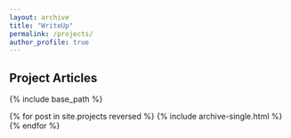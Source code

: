 ```yaml
---
layout: archive
title: "WriteUp"
permalink: /projects/
author_profile: true
---
```



## Project Articles

{% include base_path %}

{% for post in site.projects reversed %}
  {% include archive-single.html %}
{% endfor %}
